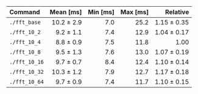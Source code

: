 | Command | Mean [ms] | Min [ms] | Max [ms] | Relative |
|:---|---:|---:|---:|---:|
| `./fft_base` | 10.2 ± 2.9 | 7.0 | 25.2 | 1.15 ± 0.35 |
| `./fft_10_2` | 9.2 ± 1.1 | 7.4 | 12.9 | 1.04 ± 0.17 |
| `./fft_10_4` | 8.8 ± 0.9 | 7.5 | 11.8 | 1.00 |
| `./fft_10_8` | 9.5 ± 1.3 | 7.6 | 13.0 | 1.07 ± 0.19 |
| `./fft_10_16` | 9.7 ± 0.7 | 8.4 | 12.4 | 1.10 ± 0.14 |
| `./fft_10_32` | 10.3 ± 1.2 | 7.9 | 12.7 | 1.17 ± 0.18 |
| `./fft_10_64` | 9.7 ± 0.9 | 7.4 | 11.7 | 1.10 ± 0.15 |

